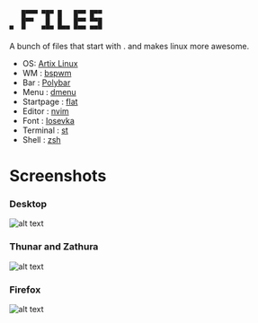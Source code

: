 ```
   █▀▀▀ ▀█▀ █   █▀▀ █▀▀
   █▀▀   █  █   █▀▀ ▀▀█
▀  ▀    ▀▀▀ ▀▀▀ ▀▀▀ ▀▀▀
```

A bunch of files that start with . and makes linux more awesome.

- OS: [Artix Linux](https://artixlinux.org/)
- WM : [bspwm](https://wiki.archlinux.org/index.php/Bspwm)
- Bar : [Polybar](https://github.com/polybar/polybar)
- Menu : [dmenu](httts://github.com/mahmoudk1000/dmenu)
- Startpage : [flat](https://github.com/mahmoudk1000/flat-startpage)
- Editor : [nvim](https://neovim.org/)
- Font : [Iosevka](https://github.com/be5invis/Iosevka.git)
- Terminal : [st](https://github.com/siduck76/st)
- Shell : [zsh](https://wiki.archlinux.org/index.php/Zsh)

# Screenshots

### Desktop

![alt text](https://github.com/Mahmoudk1000/Dotfiles/blob/master/Screen/one.png)

### Thunar and Zathura

![alt text](https://github.com/Mahmoudk1000/Dotfiles/blob/master/Screen/two.png)

### Firefox

![alt text](https://github.com/Mahmoudk1000/Dotfiles/blob/master/Screen/three.png)
